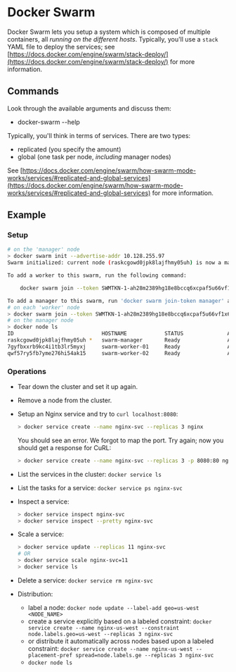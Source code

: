 # Docker Swarm

Docker Swarm lets you setup a system which is composed of multiple containers, all *running on the different hosts*.
Typically, you'll use a `stack` YAML file to deploy the services; see
[https://docs.docker.com/engine/swarm/stack-deploy/](https://docs.docker.com/engine/swarm/stack-deploy/) for more
information.

## Commands

Look through the available arguments and discuss them:

* docker-swarm --help

Typically, you'll think in terms of services.  There are two types:

* replicated (you specify the amount)
* global (one task per node, *including* manager nodes)

See [https://docs.docker.com/engine/swarm/how-swarm-mode-works/services/#replicated-and-global-services](https://docs.docker.com/engine/swarm/how-swarm-mode-works/services/#replicated-and-global-services) for more information.

## Example

### Setup

```bash
# on the 'manager' node
> docker swarm init --advertise-addr 10.128.255.97
Swarm initialized: current node (raskcgowd0jpk8lajfhmy05uh) is now a manager.

To add a worker to this swarm, run the following command:

    docker swarm join --token SWMTKN-1-ah28m2389hg18e8bccq6xcpaf5u66vf1x6veggdvgo35631wybz-hay27s80crq9zm4u3jebgu1jo 10.128.255.97:2377

To add a manager to this swarm, run 'docker swarm join-token manager' and follow the instructions.
# on each 'worker' node
> docker swarm join --token SWMTKN-1-ah28m2389hg18e8bccq6xcpaf5u66vf1x6veggdvgo35631wybz-hay27s80crq9zm4u3jebgu1jo 10.128.255.97:2377
# on the manager node
> docker node ls
ID                            HOSTNAME            STATUS              AVAILABILITY        MANAGER STATUS      ENGINE VERSION
raskcgowd0jpk8lajfhmy05uh *   swarm-manager       Ready               Active              Leader              18.09.7
7gyfbxxrb9kc4i1tb3lr5myxj     swarm-worker-01     Ready               Active                                  18.09.7
qwf57ry5fb7yme276hi54ak15     swarm-worker-02     Ready               Active                                  18.09.7
```

### Operations

* Tear down the cluster and set it up again.
* Remove a node from the cluster.
* Setup an Nginx service and try to `curl localhost:8080`:

  ```bash
  > docker service create --name nginx-svc --replicas 3 nginx
  ```

  You should see an error.  We forgot to map the port. Try again; now you
  should get a response for CuRL:

  ```bash
  > docker service create --name nginx-svc --replicas 3 -p 8080:80 nginx
  ```

* List the services in the cluster: `docker service ls`
* List the tasks for a service: `docker service ps nginx-svc`
* Inspect a service:

  ```bash
  > docker service inspect nginx-svc
  > docker service inspect --pretty nginx-svc
  ```

* Scale a service:

  ```bash
  > docker service update --replicas 11 nginx-svc
  # OR
  > docker service scale nginx-svc=11
  > docker service ls
  ```

* Delete a service: `docker service rm nginx-svc`
* Distribution:
  * label a node: `docker node update --label-add geo=us-west <NODE_NAME>`
  * create a service explicitly based on a labeled constraint:
    `docker service create --name nginx-us-west --constraint node.labels.geo=us-west --replicas 3 nginx-svc`
  * or distribute it automatically across nodes based upon a labeled constraint:
    `docker service create --name nginx-us-west --placement-pref spread=node.labels.ge --replicas 3 nginx-svc`
  * `docker node ls`
